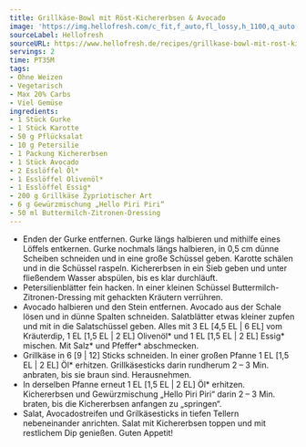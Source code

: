 ```yaml
---
title: Grillkäse-Bowl mit Röst-Kichererbsen & Avocado
image: 'https://img.hellofresh.com/c_fit,f_auto,fl_lossy,h_1100,q_auto,w_2600/hellofresh_s3/image/grillkase-bowl-mit-rost-kichererbsen-avocado-e25b6555.jpg'
sourceLabel: Hellofresh
sourceURL: https://www.hellofresh.de/recipes/grillkase-bowl-mit-rost-kichererbsen-avocado-63282e7c75f861414d0d0695
servings: 2
time: PT35M
tags:
- Ohne Weizen
- Vegetarisch
- Max 20% Carbs
- Viel Gemüse
ingredients:
- 1 Stück Gurke
- 1 Stück Karotte
- 50 g Pflücksalat
- 10 g Petersilie
- 1 Packung Kichererbsen
- 1 Stück Avocado
- 2 Esslöffel Öl*
- 1 Esslöffel Olivenöl*
- 1 Esslöffel Essig*
- 200 g Grillkäse Zypriotischer Art
- 6 g Gewürzmischung „Hello Piri Piri“
- 50 ml Buttermilch-Zitronen-Dressing
---
```


- Enden der Gurke entfernen. Gurke längs halbieren und mithilfe eines Löffels entkernen. Gurke nochmals längs halbieren, in 0,5 cm dünne Scheiben schneiden und in eine große Schüssel geben.  Karotte schälen und in die Schüssel raspeln.  Kichererbsen in ein Sieb geben und unter fließendem Wasser abspülen, bis es klar durchläuft.
- Petersilienblätter fein hacken.  In einer kleinen Schüssel Buttermilch-Zitronen-Dressing mit gehackten Kräutern verrühren.
- Avocado halbieren und den Stein entfernen. Avocado aus der Schale lösen und in dünne Spalten schneiden.  Salatblätter etwas kleiner zupfen und mit in die Salatschüssel geben. Alles mit 3 EL [4,5 EL | 6 EL] vom Kräuterdip, 1 EL [1,5 EL | 2 EL] Olivenöl\* und 1 EL [1,5 EL | 2 EL] Essig\* mischen. Mit Salz\* und Pfeffer\* abschmecken.
- Grillkäse in 6 [9 | 12] Sticks schneiden.  In einer großen Pfanne 1 EL [1,5 EL | 2 EL] Öl\* erhitzen. Grillkäsesticks darin rundherum 2 – 3 Min. anbraten, bis sie braun sind. Herausnehmen.
- In derselben Pfanne erneut 1 EL [1,5 EL | 2 EL] Öl\* erhitzen. Kichererbsen und Gewürzmischung „Hello Piri Piri“ darin 2 – 3 Min. braten, bis die Kichererbsen anfangen zu „springen“.
- Salat, Avocadostreifen und Grilkäsesticks in tiefen Tellern nebeneinander anrichten. Salat mit Kichererbsen toppen und mit restlichem Dip genießen.  Guten Appetit!
